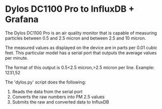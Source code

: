 Dylos DC1100 Pro to InfluxDB + Grafana
======================================

The Dylos DC1100 Pro is an air quality monitor that is capable of
measuring particles between 0.5 and 2.5 micron and between 2.5 and 10 micron.

The measured values as displayed on the device are in parts per 0.01 cubic feet.
This particular model has a serial port that outputs the average values per minute.

The format of this output is 0.5<2.5 micron,>2.5 micron per line.
Example: 1231,52

The 'dylos.py' script does the following:

1. Reads the data from the serial port 
1. Converts the raw numbers into PM 2.5 values
1. Submits the raw and converted data to InfluxDB


